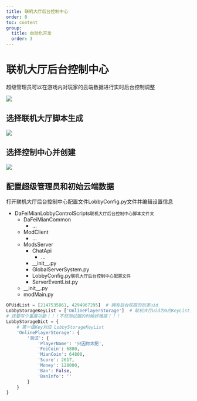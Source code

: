 ```yaml
---
title: 联机大厅后台控制中心
order: 0
toc: content
group:
  title: 自动化开发
  order: 3
---
```

# 联机大厅后台控制中心
超级管理员可以在游戏内对玩家的云端数据进行实时后台控制调整

![](http://1.94.129.175/uploads/LingmienAether/img/auto-0.png)

## 选择联机大厅脚本生成

![](http://1.94.129.175/uploads/LingmienAether/img/auto-1.png)

## 选择控制中心并创建

![](http://1.94.129.175/uploads/LingmienAether/img/auto-2.png)

## 配置超级管理员和初始云端数据
打开联机大厅后台控制中心配置文件LobbyConfig.py文件并编辑设置信息

<Tree>
  <ul>
<li>
DaFeiMianLobbyControlScripts<small>联机大厅后台控制中心脚本文件夹</small>
    <ul>
    <li>DaFeiMianCommon<ul>
        <li>...</li>
    </ul></li>
    <li>ModClient<ul> <li>...</li></ul></li>
    <li>ModsServer<ul>
        <li>ChatApi<ul>
            <li>...</li>
        </ul></li>
         <li>__init__.py</li>
         <li>GlobalServerSystem.py</li>
         <li>LobbyConfig.py<small>联机大厅后台控制中心配置文件</small></li>
         <li>ServerEventList.py</li>
    </ul></li>
    <li>__init__.py</li>
    <li>modMain.py<ul></ul></li>
    </ul>
</li>
</ul>
</Tree>

```python
OPUidList = [2147535861, 4294967295]  # 拥有后台权限的玩家uid
LobbyStorageKeyList = ['OnlinePlayerStorage']  # 联机大厅uid为0的KeyList，用于初始化服务器配置
# 还要写个重置功能！！！不然测试服的时候好难搞！！！
LobbyStorageDict = {
    # 第一级Key对应 LobbyStorageKeyList
    'OnlinePlayerStorage': {
        '测试': {
            'PlayerName': '只因你太肥',
            'FeiCoin': 6800,
            'MianCoin': 64800,
            'Score': 2617,
            'Money': 128000,
            'Ban': False,
            'BanInfo': ''
        }
    }
}
```
